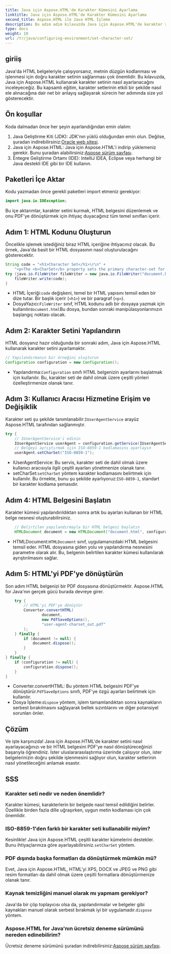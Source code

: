 ```yaml
---
title: Java için Aspose.HTML'de Karakter Kümesini Ayarlama
linktitle: Java için Aspose.HTML'de Karakter Kümesini Ayarlama
second_title: Aspose.HTML ile Java HTML İşleme
description: Bu adım adım kılavuzda Java için Aspose.HTML'de karakter setini nasıl ayarlayacağınızı ve HTML'yi PDF'ye nasıl dönüştüreceğinizi öğrenin. Uygun metin kodlamasını ve işlenmesini sağlayın.
type: docs
weight: 10
url: /tr/java/configuring-environment/set-character-set/
---
```

## giriiş
Java'da HTML belgeleriyle çalışıyorsanız, metnin düzgün kodlanması ve işlenmesi için doğru karakter setinin sağlanması çok önemlidir. Bu kılavuzda, Java için Aspose.HTML kullanarak karakter setinin nasıl ayarlanacağını inceleyeceğiz. Bu kapsamlı eğitim, karakter setlerinin etkili bir şekilde nasıl ele alınacağına dair net bir anlayış sağlayarak sürecin her adımında size yol gösterecektir.
## Ön koşullar
Koda dalmadan önce her şeyin ayarlandığından emin olalım:
1.  Java Geliştirme Kiti (JDK): JDK'nın yüklü olduğundan emin olun. Değilse, şuradan indirebilirsiniz:[Oracle web sitesi](https://www.oracle.com/java/technologies/javase-downloads.html).
2.  Java için Aspose.HTML: Java için Aspose.HTML'i indirip yüklemeniz gerekir. Bunu şuradan alabilirsiniz:[Aspose sürüm sayfası](https://releases.aspose.com/html/java/).
3. Entegre Geliştirme Ortamı (IDE): IntelliJ IDEA, Eclipse veya herhangi bir Java destekli IDE gibi bir IDE kullanın.

## Paketleri İçe Aktar
Kodu yazmadan önce gerekli paketleri import etmeniz gerekiyor:
```java
import java.io.IOException;
```
Bu içe aktarımlar, karakter setini kurmak, HTML belgesini düzenlemek ve onu PDF'ye dönüştürmek için ihtiyaç duyacağınız tüm temel sınıfları içerir.

## Adım 1: HTML Kodunu Oluşturun
Öncelikle işlemek istediğiniz biraz HTML içeriğine ihtiyacınız olacak. Bu örnek, Java'da basit bir HTML dosyasının nasıl oluşturulacağını gösterecektir.
```java
String code = "<h1>Character Set</h1>\r\n" +
    "<p>The <b>CharSet</b> property sets the primary character-set for a document.</p>\r\n";
try (java.io.FileWriter fileWriter = new java.io.FileWriter("document.html")) {
    fileWriter.write(code);
}
```

-  HTML İçeriği:`code` değişkeni, temel bir HTML yapısını temsil eden bir dize tutar. Bir başlık içerir (`<h1>`) ve bir paragraf (`<p>`).
-  DosyaYazıcı:`FileWriter` sınıf, HTML kodunu adlı bir dosyaya yazmak için kullanılır`document.html`Bu dosya, bundan sonraki manipülasyonlarımızın başlangıç noktası olacak.
## Adım 2: Karakter Setini Yapılandırın
HTML dosyanız hazır olduğunda bir sonraki adım, Java için Aspose.HTML kullanarak karakter setini ayarlamaktır.
```java
// Yapılandırmanın bir örneğini oluşturun
Configuration configuration = new Configuration();
```

-  Yapılandırma:`Configuration` sınıfı HTML belgenizin ayarlarını başlatmak için kullanılır. Bu, karakter seti de dahil olmak üzere çeşitli yönleri özelleştirmenize olanak tanır.
## Adım 3: Kullanıcı Aracısı Hizmetine Erişim ve Değişiklik
 Karakter seti şu şekilde tanımlanabilir:`IUserAgentService` arayüz Aspose.HTML tarafından sağlanmıştır.

```java
try {
    // IUserAgentService'i edinin
    IUserAgentService userAgent = configuration.getService(IUserAgentService.class);
    // Belgeyi ayrıştırmak için ISO-8859-1 kodlamasını ayarlayın
    userAgent.setCharSet("ISO-8859-1");
```

- IUserAgentService: Bu servis, karakter seti de dahil olmak üzere kullanıcı aracısıyla ilgili çeşitli ayarları yönetmenize olanak tanır.
-  setCharSet:`setCharSet` yöntem karakter kodlamasını belirtmek için kullanılır. Bu örnekte, bunu şu şekilde ayarlıyoruz:`ISO-8859-1`, standart bir karakter kodlama şemasıdır.
## Adım 4: HTML Belgesini Başlatın
Karakter kümesi yapılandırıldıktan sonra artık bu ayarları kullanan bir HTML belge nesnesi oluşturabilirsiniz.

```java
    // Belirtilen yapılandırmayla bir HTML belgesi başlatın
    HTMLDocument document = new HTMLDocument("document.html", configuration);
```

-  HTMLDocument:`HTMLDocument` sınıf, uygulamanızdaki HTML belgesini temsil eder. HTML dosyasına giden yolu ve yapılandırma nesnesini parametre olarak alır. Bu, belgenin belirtilen karakter kümesi kullanılarak ayrıştırılmasını sağlar.
## Adım 5: HTML'yi PDF'ye dönüştürün
Son adım HTML belgenizi bir PDF dosyasına dönüştürmektir. Aspose.HTML for Java'nın gerçek gücü burada devreye girer.

```java
    try {
        // HTML'yi PDF'ye dönüştür
        Converter.convertHTML(
                document,
                new PdfSaveOptions(),
                "user-agent-charset_out.pdf"
        );
    } finally {
        if (document != null) {
            document.dispose();
        }
    }
} finally {
    if (configuration != null) {
        configuration.dispose();
    }
}
```

-  Converter.convertHTML: Bu yöntem HTML belgesini PDF'ye dönüştürür.`PdfSaveOptions` sınıfı, PDF'ye özgü ayarları belirtmek için kullanılır.
-  Dosya İşleme:`dispose` yöntem, işlem tamamlandıktan sonra kaynakların serbest bırakılmasını sağlayarak bellek sızıntılarını ve diğer potansiyel sorunları önler.

## Çözüm
Ve işte karşınızda! Java için Aspose.HTML'de karakter setini nasıl ayarlayacağınızı ve bir HTML belgesini PDF'ye nasıl dönüştüreceğinizi başarıyla öğrendiniz. İster uluslararasılaştırma üzerinde çalışıyor olun, ister belgelerinizin doğru şekilde işlenmesini sağlıyor olun, karakter setlerinin nasıl yönetileceğini anlamak esastır.

## SSS
### Karakter seti nedir ve neden önemlidir?  
Karakter kümesi, karakterlerin bir belgede nasıl temsil edildiğini belirler. Özellikle birden fazla dille uğraşırken, uygun metin kodlaması için çok önemlidir.
### ISO-8859-1'den farklı bir karakter seti kullanabilir miyim?  
 Kesinlikle! Java için Aspose.HTML çeşitli karakter kümelerini destekler. Bunu ihtiyaçlarınıza göre ayarlayabilirsiniz.`setCharSet` yöntem.
### PDF dışında başka formatları da dönüştürmek mümkün mü?  
Evet, Java için Aspose.HTML, HTML'yi XPS, DOCX ve JPEG ve PNG gibi resim formatları da dahil olmak üzere çeşitli formatlara dönüştürmenize olanak tanır.
### Kaynak temizliğini manuel olarak mı yapmam gerekiyor?  
 Java'da bir çöp toplayıcısı olsa da, yapılandırmalar ve belgeler gibi kaynakları manuel olarak serbest bırakmak iyi bir uygulamadır.`dispose` yöntem.
### Aspose.HTML for Java'nın ücretsiz deneme sürümünü nereden edinebilirim?  
 Ücretsiz deneme sürümünü şuradan indirebilirsiniz:[Aspose sürüm sayfası](https://releases.aspose.com/).